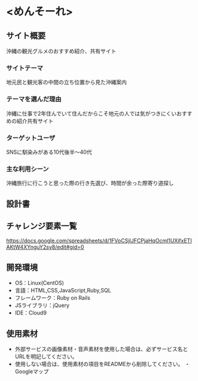 # <めんそーれ>

## サイト概要
沖縄の観光グルメのおすすめ紹介、共有サイト

### サイトテーマ
地元民と観光客の中間の立ち位置から見た沖縄案内

### テーマを選んだ理由
沖縄に仕事で2年住んでいて住んだからこそ地元の人では気がつきにくいおすすめの紹介共有サイト

### ターゲットユーザ
SNSに馴染みがある10代後半〜40代

### 主な利用シーン
沖縄旅行に行こうと思った際の行き先選び、時間が余った際寄り道探し

## 設計書


## チャレンジ要素一覧
https://docs.google.com/spreadsheets/d/1FVoCSjIJFCPjaHqOcml1UXifxETIAKtW4XYnguY2sy8/edit#gid=0

## 開発環境
- OS：Linux(CentOS)
- 言語：HTML,CSS,JavaScript,Ruby,SQL
- フレームワーク：Ruby on Rails
- JSライブラリ：jQuery
- IDE：Cloud9

## 使用素材
- 外部サービスの画像素材・音声素材を使用した場合は、必ずサービス名とURLを明記してください。
- 使用しない場合は、使用素材の項目をREADMEから削除してください。
・Googleマップ
